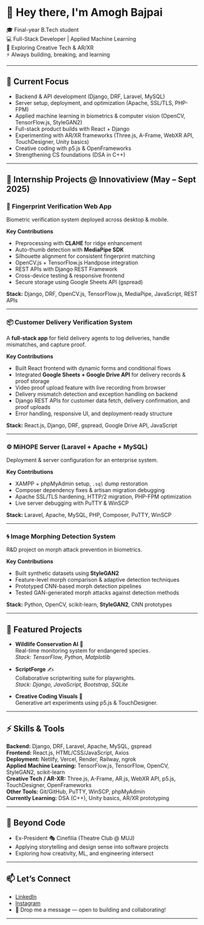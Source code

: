 # 👋 Hey there, I'm Amogh Bajpai  

🎓 Final-year B.Tech student  
💻 Full-Stack Developer | Applied Machine Learning  
🎨 Exploring Creative Tech & AR/XR  
⚡ Always building, breaking, and learning  

---

## 🚀 Current Focus  
- Backend & API development (Django, DRF, Laravel, MySQL)  
- Server setup, deployment, and optimization (Apache, SSL/TLS, PHP-FPM)  
- Applied machine learning in biometrics & computer vision (OpenCV, TensorFlow.js, StyleGAN2)  
- Full-stack product builds with React + Django  
- Experimenting with AR/XR frameworks (Three.js, A-Frame, WebXR API, TouchDesigner, Unity basics)  
- Creative coding with p5.js & OpenFrameworks  
- Strengthening CS foundations (DSA in C++)  

---

## 💼 Internship Projects @ Innovatiview (May – Sept 2025)  

### 🔑 Fingerprint Verification Web App  
Biometric verification system deployed across desktop & mobile.  

**Key Contributions**  
- Preprocessing with **CLAHE** for ridge enhancement  
- Auto-thumb detection with **MediaPipe SDK**  
- Silhouette alignment for consistent fingerprint matching  
- OpenCV.js + TensorFlow.js Handpose integration  
- REST APIs with Django REST Framework  
- Cross-device testing & responsive frontend  
- Secure storage using Google Sheets API (gspread)  

**Stack:** Django, DRF, OpenCV.js, TensorFlow.js, MediaPipe, JavaScript, REST APIs  

---

### 📦 Customer Delivery Verification System  
A **full-stack app** for field delivery agents to log deliveries, handle mismatches, and capture proof.  

**Key Contributions**  
- Built React frontend with dynamic forms and conditional flows  
- Integrated **Google Sheets + Google Drive API** for delivery records & proof storage  
- Video proof upload feature with live recording from browser  
- Delivery mismatch detection and exception handling on backend  
- Django REST APIs for customer data fetch, delivery confirmation, and proof uploads  
- Error handling, responsive UI, and deployment-ready structure  

**Stack:** React.js, Django, DRF, gspread, Google Drive API, JavaScript  

---

### ⚙️ MiHOPE Server (Laravel + Apache + MySQL)  
Deployment & server configuration for an enterprise system.  

**Key Contributions**  
- XAMPP + phpMyAdmin setup, `.sql` dump restoration  
- Composer dependency fixes & artisan migration debugging  
- Apache SSL/TLS hardening, HTTP/2 migration, PHP-FPM optimization  
- Live server debugging with PuTTY & WinSCP  

**Stack:** Laravel, Apache, MySQL, PHP, Composer, PuTTY, WinSCP  

---

### 🌀 Image Morphing Detection System  
R&D project on morph attack prevention in biometrics.  

**Key Contributions**  
- Built synthetic datasets using **StyleGAN2**  
- Feature-level morph comparison & adaptive detection techniques  
- Prototyped CNN-based morph detection pipelines  
- Tested GAN-generated morph attacks against detection methods  

**Stack:** Python, OpenCV, scikit-learn, **StyleGAN2**, CNN prototypes  

---

## 🌟 Featured Projects  

- **Wildlife Conservation AI** 🐆  
  Real-time monitoring system for endangered species.  
  *Stack: TensorFlow, Python, Matplotlib*  

- **ScriptForge** ✍️  
  Collaborative scriptwriting suite for playwrights.  
  *Stack: Django, JavaScript, Bootstrap, SQLite*  

- **Creative Coding Visuals** 🎨  
  Generative art experiments using p5.js & TouchDesigner.  

---

## ⚡ Skills & Tools  

**Backend:** Django, DRF, Laravel, Apache, MySQL, gspread  
**Frontend:** React.js, HTML/CSS/JavaScript, Axios  
**Deployment:** Netlify, Vercel, Render, Railway, ngrok  
**Applied Machine Learning:** TensorFlow.js, TensorFlow, OpenCV, StyleGAN2, scikit-learn  
**Creative Tech / AR-XR:** Three.js, A-Frame, AR.js, WebXR API, p5.js, TouchDesigner, OpenFrameworks  
**Other Tools:** Git/GitHub, PuTTY, WinSCP, phpMyAdmin  
**Currently Learning:** DSA (C++), Unity basics, AR/XR prototyping  

---

## 🌱 Beyond Code  
- Ex-President 🎭 Cinefilia (Theatre Club @ MUJ)  
- Applying storytelling and design sense into software projects  
- Exploring how creativity, ML, and engineering intersect  

---

## 📫 Let’s Connect  
- [LinkedIn](https://www.linkedin.com/in/amogh-bajpai/)  
- [Instagram](https://www.instagram.com/iapjab/)  
- 💌 Drop me a message — open to building and collaborating!  

---

